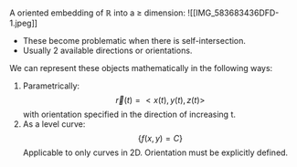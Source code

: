 A oriented embedding of $\mathbb{R}$ into a $\geq$ dimension:
![[IMG_583683436DFD-1.jpeg]]
- These become problematic when there is self-intersection.
- Usually 2 available directions or orientations.

We can represent these objects mathematically in the following ways:
1. Parametrically:$$\vec r(t)=<x(t), y(t), z(t)>$$ with orientation specified in the direction of increasing t.
2. As a level curve:$$\{f(x,y)=C\}$$Applicable to only curves in 2D. Orientation must be explicitly defined.